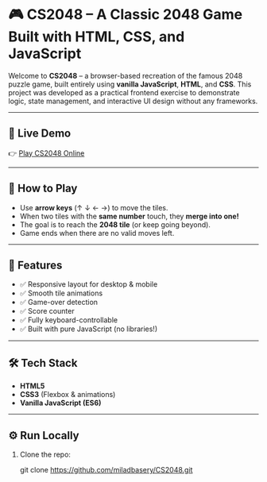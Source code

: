 # 🎮 CS2048 – A Classic 2048 Game Built with HTML, CSS, and JavaScript

Welcome to **CS2048** – a browser-based recreation of the famous 2048 puzzle game, built entirely using **vanilla JavaScript**, **HTML**, and **CSS**. This project was developed as a practical frontend exercise to demonstrate logic, state management, and interactive UI design without any frameworks.

---

## 📌 Live Demo

👉 [Play CS2048 Online](https://miladbasery.github.io/CS2048/)

---

## 🧩 How to Play

- Use **arrow keys** (↑ ↓ ← →) to move the tiles.
- When two tiles with the **same number** touch, they **merge into one!**
- The goal is to reach the **2048 tile** (or keep going beyond).
- Game ends when there are no valid moves left.

---

## 🚀 Features

- ✅ Responsive layout for desktop & mobile
- ✅ Smooth tile animations
- ✅ Game-over detection
- ✅ Score counter
- ✅ Fully keyboard-controllable
- ✅ Built with pure JavaScript (no libraries!)

---

## 🛠 Tech Stack

- **HTML5**
- **CSS3** (Flexbox & animations)
- **Vanilla JavaScript (ES6)**

---

## ⚙️ Run Locally

1. Clone the repo:
  
   git clone https://github.com/miladbasery/CS2048.git
